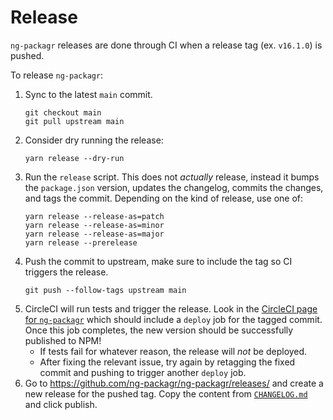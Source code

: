 # Release

`ng-packagr` releases are done through CI when a release tag (ex. `v16.1.0`) is
pushed.

To release `ng-packagr`:

1.  Sync to the latest `main` commit.
    ```shell
    git checkout main
    git pull upstream main
    ```
2.  Consider dry running the release:
    ```shell
    yarn release --dry-run
    ```
3.  Run the `release` script. This does not _actually_ release, instead it bumps
    the `package.json` version, updates the changelog, commits the changes, and
    tags the commit. Depending on the kind of release, use one of:
    ```shell
    yarn release --release-as=patch
    yarn release --release-as=minor
    yarn release --release-as=major
    yarn release --prerelease
    ```
4.  Push the commit to upstream, make sure to include the tag so CI triggers the
    release.
    ```shell
    git push --follow-tags upstream main
    ```
5.  CircleCI will run tests and trigger the release. Look in the
    [CircleCI page for `ng-packagr`](https://app.circleci.com/pipelines/github/ng-packagr/ng-packagr)
    which should include a `deploy` job for the tagged commit. Once this job
    completes, the new version should be successfully published to NPM!
    *   If tests fail for whatever reason, the release will _not_ be deployed.
    *   After fixing the relevant issue, try again by retagging the fixed commit
        and pushing to trigger another `deploy` job.
6.  Go to https://github.com/ng-packagr/ng-packagr/releases/ and create a new
    release for the pushed tag. Copy the content from
    [`CHANGELOG.md`](/CHANGELOG.md) and click publish.
